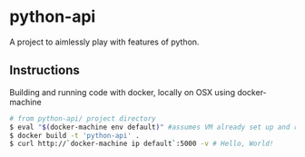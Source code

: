 python-api
==========

A project to aimlessly play with features of python.

Instructions
------------
Building and running code with docker, locally on OSX using docker-machine
```bash
# from python-api/ project directory
$ eval "$(docker-machine env default)" #assumes VM already set up and running
$ docker build -t 'python-api' .
$ curl http://`docker-machine ip default`:5000 -v # Hello, World!
```
